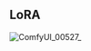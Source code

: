 ## LoRA
![ComfyUI_00527_](https://github.com/4kk11/test/assets/61794994/6e2af494-1545-4a37-b8a4-1174bd96a2ba)
